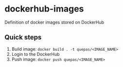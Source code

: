 # dockerhub-images

Definition of docker images stored on DockerHub

## Quick steps

1. Build image: `docker build . -t quepas/<IMAGE_NAME>`
2. Login to the DockerHub
3. Push image: `docker push quepas/<IMAGE_NAME>`

